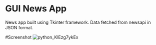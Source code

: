 # GUI News App
 News app built using Tkinter framework. Data fetched from newsapi in JSON format.

#Screenshot
![python_KlEzg7ykEx](https://user-images.githubusercontent.com/29508011/226170233-04de0c43-1e59-4038-b321-6fdf5e84fe97.png)
